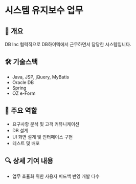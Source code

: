 # 시스템 유지보수 업무

## 📌 개요
DB Inc 협력직으로 DB하이텍에서 근무하면서 담당한 시스템입니다.

## 🛠 기술스택
- Java, JSP, jQuery, MyBatis
- Oracle DB
- Spring
- OZ e-Form

## 🧩 주요 역할
- 요구사항 분석 및 고객 커뮤니케이션
- DB 설계
- UI 화면 설계 및 인터페이스 구현
- 테스트 및 배포

## 🔍 상세 기여 내용
- 업무 효율화 위한 사용자 피드백 반영 개발 다수
